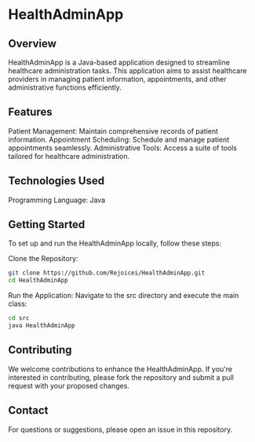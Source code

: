# HealthAdminApp
## Overview
HealthAdminApp is a Java-based application designed to streamline healthcare administration tasks. This application aims to assist healthcare providers in managing patient information, appointments, and other administrative functions efficiently.

## Features
Patient Management: Maintain comprehensive records of patient information.
Appointment Scheduling: Schedule and manage patient appointments seamlessly.
Administrative Tools: Access a suite of tools tailored for healthcare administration.

## Technologies Used
Programming Language: Java

## Getting Started
To set up and run the HealthAdminApp locally, follow these steps:

Clone the Repository:
```bash
git clone https://github.com/Rejoicei/HealthAdminApp.git
cd HealthAdminApp
```

Run the Application: Navigate to the src directory and execute the main class:
```bash
cd src
java HealthAdminApp
```
## Contributing
We welcome contributions to enhance the HealthAdminApp. If you're interested in contributing, please fork the repository and submit a pull request with your proposed changes.

## Contact
For questions or suggestions, please open an issue in this repository.
